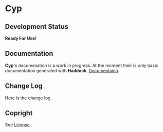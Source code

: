 # Cyp

## Development Status
**Ready For Use!**

## Documentation
**Cyp**'s documenation
is a work in progress.
At the moment their is
only basic documentation
generated with **Haddock**.
[Documentaion](./doc/index.html).

## Change Log
[Here](./ChangeLog.md) is
the change log.

## Copright
See [License](./LICENSE).
